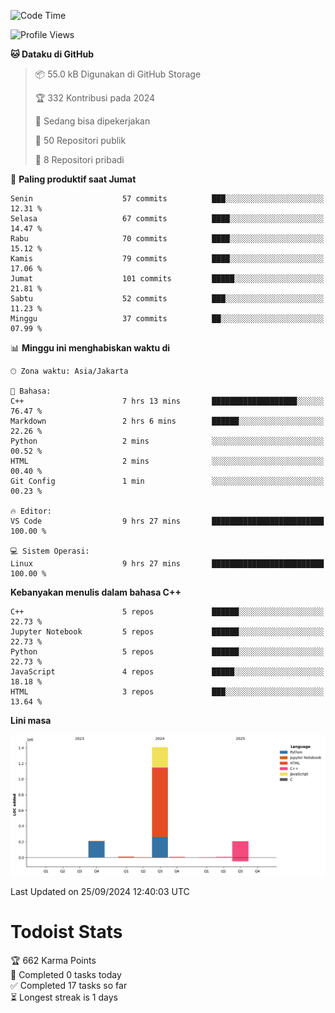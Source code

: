 <!--START_SECTION:waka-->
![Code Time](http://img.shields.io/badge/Code%20Time-47%20hrs%2038%20mins-blue)

![Profile Views](http://img.shields.io/badge/Profil%20dilihat-3-blue)

**🐱 Dataku di GitHub** 

> 📦 55.0 kB Digunakan di GitHub Storage 
 > 
> 🏆 332 Kontribusi pada 2024
 > 
> 💼 Sedang bisa dipekerjakan
 > 
> 📜 50 Repositori publik 
 > 
> 🔑 8 Repositori pribadi 
 > 
📅 **Paling produktif saat Jumat** 

```text
Senin                    57 commits          ███░░░░░░░░░░░░░░░░░░░░░░   12.31 % 
Selasa                   67 commits          ████░░░░░░░░░░░░░░░░░░░░░   14.47 % 
Rabu                     70 commits          ████░░░░░░░░░░░░░░░░░░░░░   15.12 % 
Kamis                    79 commits          ████░░░░░░░░░░░░░░░░░░░░░   17.06 % 
Jumat                    101 commits         █████░░░░░░░░░░░░░░░░░░░░   21.81 % 
Sabtu                    52 commits          ███░░░░░░░░░░░░░░░░░░░░░░   11.23 % 
Minggu                   37 commits          ██░░░░░░░░░░░░░░░░░░░░░░░   07.99 % 
```


📊 **Minggu ini menghabiskan waktu di** 

```text
🕑︎ Zona waktu: Asia/Jakarta

💬 Bahasa: 
C++                      7 hrs 13 mins       ███████████████████░░░░░░   76.47 % 
Markdown                 2 hrs 6 mins        ██████░░░░░░░░░░░░░░░░░░░   22.26 % 
Python                   2 mins              ░░░░░░░░░░░░░░░░░░░░░░░░░   00.52 % 
HTML                     2 mins              ░░░░░░░░░░░░░░░░░░░░░░░░░   00.40 % 
Git Config               1 min               ░░░░░░░░░░░░░░░░░░░░░░░░░   00.23 % 

🔥 Editor: 
VS Code                  9 hrs 27 mins       █████████████████████████   100.00 % 

💻 Sistem Operasi: 
Linux                    9 hrs 27 mins       █████████████████████████   100.00 % 
```

**Kebanyakan menulis dalam bahasa C++** 

```text
C++                      5 repos             ██████░░░░░░░░░░░░░░░░░░░   22.73 % 
Jupyter Notebook         5 repos             ██████░░░░░░░░░░░░░░░░░░░   22.73 % 
Python                   5 repos             ██████░░░░░░░░░░░░░░░░░░░   22.73 % 
JavaScript               4 repos             █████░░░░░░░░░░░░░░░░░░░░   18.18 % 
HTML                     3 repos             ███░░░░░░░░░░░░░░░░░░░░░░   13.64 % 
```



**Lini masa**

![Lines of Code chart](https://raw.githubusercontent.com/yusuf601/yusuf601/main/assets/bar_graph.png)


 Last Updated on 25/09/2024 12:40:03 UTC
<!--END_SECTION:waka-->
# Todoist Stats

<!-- TODO-IST:START -->
🏆  662 Karma Points           
🌸  Completed 0 tasks today           
✅  Completed 17 tasks so far           
⏳  Longest streak is 1 days
<!-- TODO-IST:END -->
